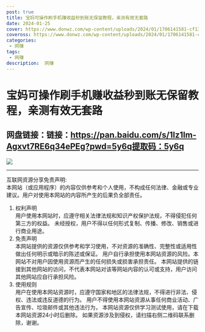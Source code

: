 ```yaml
---
post: true
title: 宝妈可操作刷手机赚收益秒到账无保留教程，亲测有效无套路
date: 2024-01-25
cover: https://www.donwz.com/wp-content/uploads/2024/01/1706141581-cf13a8cbc2c1d79.jpg
coveross: https://www.donwz.com/wp-content/uploads/2024/01/1706141581-cf13a8cbc2c1d79.jpg
categories:
 - 网赚
tags:
 - 网赚
description:  网赚
---
```

# 宝妈可操作刷手机赚收益秒到账无保留教程，亲测有效无套路

## 网盘链接：链接：https://pan.baidu.com/s/1lz1Im-Agxvt7RE6q34ePEg?pwd=5y6q提取码：5y6q

![](https://fc.sinaimg.cn/large/6364aa43gy1hlxg58m6w3j21z40m8dis.jpg)

---
互联网资源分享免责声明:  
本网站（或应用程序）的内容仅供参考和个人使用，不构成任何法律、金融或专业建议。用户对使用本网站的内容所产生的后果负全部责任。
1. 权利声明  
用户使用本网站时，应遵守相关法律法规和知识产权保护法规，不得侵犯任何第三方的权益。
未经授权，用户不得以任何形式复制、传播、修改、销售或进行商业用途。
2. 免责声明  
本网站提供的资源仅供参考和学习使用，不对资源的准确性、完整性或适用性做出任何明示或暗示的陈述或保证。
用户自行承担使用本网站资源的风险。本网站不对用户因使用资源而产生的任何损失或损害承担责任。
本网站提供的链接到其他网站的访问，不代表本网站对该等网站内容的认可或支持，用户访问其他网站应自行承担风险。
3. 使用规则  
用户在使用本网站资源时，应遵守国家和地区的法律法规，不得进行非法、侵权、违法或违反道德的行为。
用户不得使用本网站资源从事任何商业活动、广告宣传、垃圾邮件或其他违法行为，
本网站资源仅供学习测试使用，请在下载本网站资源24小时后删除。
如果资源涉及到侵权，请扫描右侧二维码联系删除，谢谢。
